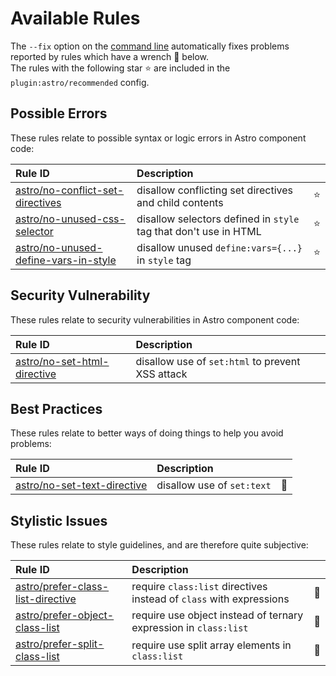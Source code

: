 # Available Rules

The `--fix` option on the [command line](https://eslint.org/docs/user-guide/command-line-interface#fixing-problems) automatically fixes problems reported by rules which have a wrench :wrench: below.  
The rules with the following star :star: are included in the `plugin:astro/recommended` config.

<!-- This file is automatically generated in tools/update-docs-rules-index.js, do not change! -->

## Possible Errors

These rules relate to possible syntax or logic errors in Astro component code:

| Rule ID | Description |    |
|:--------|:------------|:---|
| [astro/no-conflict-set-directives](./rules/no-conflict-set-directives.md) | disallow conflicting set directives and child contents | :star: |
| [astro/no-unused-css-selector](./rules/no-unused-css-selector.md) | disallow selectors defined in `style` tag that don't use in HTML | :star: |
| [astro/no-unused-define-vars-in-style](./rules/no-unused-define-vars-in-style.md) | disallow unused `define:vars={...}` in `style` tag | :star: |

## Security Vulnerability

These rules relate to security vulnerabilities in Astro component code:

| Rule ID | Description |    |
|:--------|:------------|:---|
| [astro/no-set-html-directive](./rules/no-set-html-directive.md) | disallow use of `set:html` to prevent XSS attack |  |

## Best Practices

These rules relate to better ways of doing things to help you avoid problems:

| Rule ID | Description |    |
|:--------|:------------|:---|
| [astro/no-set-text-directive](./rules/no-set-text-directive.md) | disallow use of `set:text` | :wrench: |

## Stylistic Issues

These rules relate to style guidelines, and are therefore quite subjective:

| Rule ID | Description |    |
|:--------|:------------|:---|
| [astro/prefer-class-list-directive](./rules/prefer-class-list-directive.md) | require `class:list` directives instead of `class` with expressions | :wrench: |
| [astro/prefer-object-class-list](./rules/prefer-object-class-list.md) | require use object instead of ternary expression in `class:list` | :wrench: |
| [astro/prefer-split-class-list](./rules/prefer-split-class-list.md) | require use split array elements in `class:list` | :wrench: |
